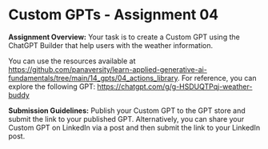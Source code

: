 # Custom GPTs - Assignment 04

**Assignment Overview:**
Your task is to create a Custom GPT using the ChatGPT Builder that help users with the weather information. 

You can use the resources available at https://github.com/panaversity/learn-applied-generative-ai-fundamentals/tree/main/14_gpts/04_actions_library. For reference, you can explore the following GPT: https://chatgpt.com/g/g-HSDUQTPqj-weather-buddy

**Submission Guidelines:**
Publish your Custom GPT to the GPT store and submit the link to your published GPT. Alternatively, you can share your Custom GPT on LinkedIn via a post and then submit the link to your LinkedIn post.